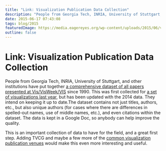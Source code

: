 ```yaml
---
title: "Link: Visualization Publication Data Collection"
description: "People from Georgia Tech, INRIA, University of Stuttgart, and other institutions have put together a comprehensive dataset of all papers presented at Vis/VisWeek/VIS since 1990. This was first collected for a set of visualizations last year, but has been updated with the 2014 data. They intend on keeping it up to date."
date: 2015-06-17 07:43:08
tags: blog/2015
featuredImage: https://media.eagereyes.org/wp-content/uploads/2015/06/vispubdata.jpg
outline: false
---
```


# Link: Visualization Publication Data Collection

People from Georgia Tech, INRIA, University of Stuttgart, and other institutions have put together <a href="http://www.vispubdata.org/site/vispubdata/">a comprehensive dataset of all papers presented at Vis/VisWeek/VIS</a> since 1990. This was first collected for <a href="http://www.cc.gatech.edu/gvu/ii/citevis/VIS25/">a set of visualizations last year</a>, but has been updated with the 2014 data. They intend on keeping it up to date.The dataset contains not just titles, authors, etc., but also unique authors (for cases where there are differences in spelled-out names, use of middle names, etc.), and even citations within the dataset. The data is kept in a Google Doc, so anybody can help improve the quality.

This is an important collection of data to have for the field, and a great first step. Adding TVCG and maybe a few more of the <a href="/blog/2013/a-guide-to-the-quality-of-different-visualization-venues">common visualization publication venues</a> would make this even more interesting and useful.


<PostedBy />


